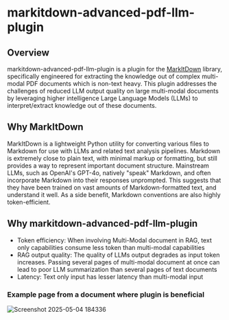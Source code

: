 # markitdown-advanced-pdf-llm-plugin

## Overview
markitdown-advanced-pdf-llm-plugin is a plugin for the [MarkItDown](https://github.com/microsoft/markitdown) library, specifically engineered for extracting the knowledge out of complex multi-modal PDF documents which is non-text heavy. This plugin addresses the challenges of reduced LLM output quality on large multi-modal documents by leveraging higher intelligence Large Language Models (LLMs) to interpret/extract knowledge out of these documents.

## Why MarkItDown
MarkItDown is a lightweight Python utility for converting various files to Markdown for use with LLMs and related text analysis pipelines. Markdown is extremely close to plain text, with minimal markup or formatting, but still provides a way to represent important document structure. Mainstream LLMs, such as OpenAI's GPT-4o, natively "speak" Markdown, and often incorporate Markdown into their responses unprompted. This suggests that they have been trained on vast amounts of Markdown-formatted text, and understand it well. As a side benefit, Markdown conventions are also highly token-efficient.

## Why markitdown-advanced-pdf-llm-plugin
- Token efficiency: When involving Multi-Modal document in RAG, text only capabilities consume less token than multi-modal capabilities
- RAG output quality: The quality of LLMs output degrades as input token increases. Passing several pages of multi-modal document at once can lead to poor LLM summarization than several pages of text documents 
- Latency: Text only input has lesser latency than multi-modal input

### Example page from a document where plugin is beneficial
![Screenshot 2025-05-04 184336](https://github.com/user-attachments/assets/080d24fd-a849-475a-919d-f28eba498dbe)
